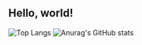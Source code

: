 ## Hello, world!


![Top Langs](https://github-readme-stats.vercel.app/api/top-langs/?username=Niklas-gif&theme=radical&langs_count=8)
![Anurag's GitHub stats](https://github-readme-stats.vercel.app/api?username=Niklas-gif&show_icons=true&theme=radical)
<!--
**Niklas-gif/Niklas-gif** is a ✨ _special_ ✨ repository because its `README.md` (this file) appears on your GitHub profile.

Here are some ideas to get you started:

- 🔭 I’m currently working on ...
- 🌱 I’m currently learning ...
- 👯 I’m looking to collaborate on ...
- 🤔 I’m looking for help with ...
- 💬 Ask me about ...
- 📫 How to reach me: ...
- 😄 Pronouns: ...
- ⚡ Fun fact: ...
-->
